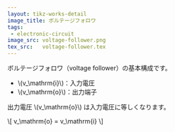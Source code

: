 ```yaml
---
layout: tikz-works-detail
image_title: ボルテージフォロワ
tags: 
 - electronic-circuit
image_src: voltage-follower.png
tex_src:   voltage-follower.tex
---
```


ボルテージフォロワ（voltage follower）の基本構成です。

- \\(v_\\mathrm{i}\\)：入力電圧  
- \\(v_\\mathrm{o}\\)：出力端子

出力電圧 \\(v_\\mathrm{o}\\) は入力電圧に等しくなります。

\\[
v_\\mathrm{o} = v_\\mathrm{i}
\\]
